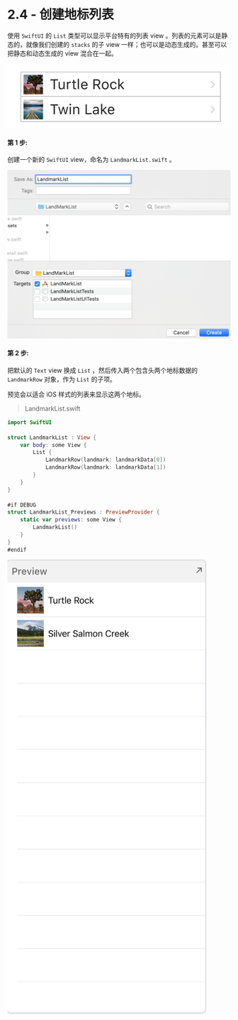 # 2.4 - 创建地标列表

使用 `SwiftUI` 的 `List` 类型可以显示平台特有的列表 view 。列表的元素可以是静态的，就像我们创建的 `stacks` 的子 view 一样；也可以是动态生成的。甚至可以把静态和动态生成的 view 混合在一起。

![&#x6548;&#x679C;&#x9884;&#x89C8;](../../../.gitbook/assets/snip20190629_58.png)

#### 第 1 步:

创建一个新的 `SwiftUI` view，命名为 `LandmarkList.swift` 。

![&#x7B2C; 1 &#x6B65;](../../../.gitbook/assets/image%20%2819%29.png)

#### 第 2 步:

把默认的 `Text` view 换成 `List` ，然后传入两个包含头两个地标数据的 `LandmarkRow` 对象，作为 `List` 的子项。

预览会以适合 iOS 样式的列表来显示这两个地标。

> LandmarkList.swift

```swift
import SwiftUI

struct LandmarkList : View {
    var body: some View {
        List {
            LandmarkRow(landmark: landmarkData[0])
            LandmarkRow(landmark: landmarkData[1])
        }
    }
}

#if DEBUG
struct LandmarkList_Previews : PreviewProvider {
    static var previews: some View {
        LandmarkList()
    }
}
#endif
```

![ &#x7B2C; 2 &#x6B65; - &#x9884;&#x89C8;](../../../.gitbook/assets/image%20%2838%29.png)



